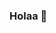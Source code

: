 ### Holaa 👋

<!--
**Facu1500/Facu1500** is a ✨ _special_ ✨ repository because its `README.md` (this file) appears on your GitHub profile.

Here are some ideas to get you started:

- Cursando Algoritmo y Estructura de Datos
- Curso K1253
- Cursada anual del 2022
- Legajo: 208.039-4
- Apellido: Juarez
- Nombre: Facundo

